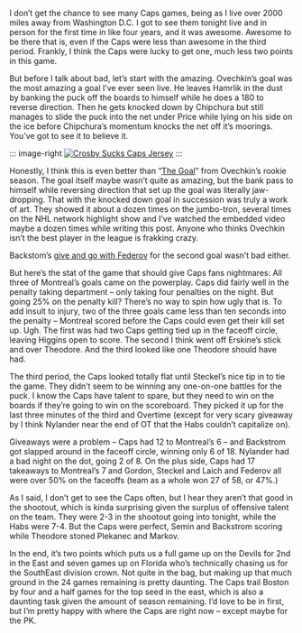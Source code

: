 I don’t get the chance to see many Caps games, being as I live over 2000
miles away from Washington D.C. I got to see them tonight live and in
person for the first time in like four years, and it was awesome.
Awesome to be there that is, even if the Caps were less than awesome in
the third period. Frankly, I think the Caps were lucky to get one, much
less two points in this game.

But before I talk about bad, let’s start with the amazing. Ovechkin’s
goal was the most amazing a goal I’ve ever seen live. He leaves Hamrlik
in the dust by banking the puck off the boards to himself while he does
a 180 to reverse direction. Then he gets knocked down by Chipchura but
still manages to slide the puck into the net under Price while lying on
his side on the ice before Chipchura’s momentum knocks the net off it’s
moorings. You’ve got to see it to believe it.

::: image-right
[![Crosby Sucks Caps Jersey](http://hawkblogstorage.blob.core.windows.net/blog-content/20090218-2127-caps-4-canadians-3-so/crosby-sucks-jersey.jpg "Crosby Sucks Caps Jersey")](http://twitpic.com/1k73u) 
:::

Honestly, I think this is even better than “[The
Goal](http://www.youtube.com/watch?v=TqCgwpkOpUo)” from Ovechkin’s
rookie season. The goal itself maybe wasn’t quite as amazing, but the
bank pass to himself while reversing direction that set up the goal was
literally jaw-dropping. That with the knocked down goal in succession
was truly a work of art. They showed it about a dozen times on the
jumbo-tron, several times on the NHL network highlight show and I’ve
watched the embedded video maybe a dozen times while writing this post.
Anyone who thinks Ovechkin isn’t the best player in the league is
frakking crazy.

Backstom’s [give and go with
Federov](http://www.nhl.tv/team/console.jsp?hlg=20082009,2,856&event=WSH212)
for the second goal wasn’t bad either.

But here’s the stat of the game that should give Caps fans nightmares:
All three of Montreal’s goals came on the powerplay. Caps did fairly
well in the penalty taking department – only taking four penalties on
the night. But going 25% on the penalty kill? There’s no way to spin how
ugly that is. To add insult to injury, two of the three goals came less
than ten seconds into the penalty – Montreal scored before the Caps
could even get their kill set up. Ugh. The first was had two Caps
getting tied up in the faceoff circle, leaving Higgins open to score.
The second I think went off Erskine’s stick and over Theodore. And the
third looked like one Theodore should have had.

The third period, the Caps looked totally flat until Steckel’s nice tip
in to tie the game. They didn’t seem to be winning any one-on-one
battles for the puck. I know the Caps have talent to spare, but they
need to win on the boards if they’re going to win on the scoreboard.
They picked it up for the last three minutes of the third and Overtime
(except for very scary giveaway by I think Nylander near the end of OT
that the Habs couldn’t capitalize on).

Giveaways were a problem – Caps had 12 to Montreal’s 6 – and Backstrom
got slapped around in the faceoff circle, winning only 6 of 18. Nylander
had a bad night on the dot, going 2 of 8. On the plus side, Caps had 17
takeaways to Montreal’s 7 and Gordon, Steckel and Laich and Federov all
were over 50% on the faceoffs (team as a whole won 27 of 58, or 47%.)

As I said, I don’t get to see the Caps often, but I hear they aren’t
that good in the shootout, which is kinda surprising given the surplus
of offensive talent on the team. They were 2-3 in the shootout going
into tonight, while the Habs were 7-4. But the Caps were perfect, Semin
and Backstrom scoring while Theodore stoned Plekanec and Markov.

In the end, it’s two points which puts us a full game up on the Devils
for 2nd in the East and seven games up on Florida who’s technically
chasing us for the SouthEast division crown. Not quite in the bag, but
making up that much ground in the 24 games remaining is pretty daunting.
The Caps trail Boston by four and a half games for the top seed in the
east, which is also a daunting task given the amount of season
remaining. I’d love to be in first, but I’m pretty happy with where the
Caps are right now – except maybe for the PK.
